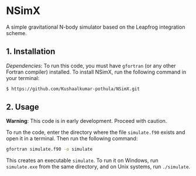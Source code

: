# NSimX
A simple gravitational N-body simulator based on the Leapfrog integration scheme.

## 1. Installation
*Dependencies*: To run this code, you must have ```gfortran``` (or any other Fortran compiler) installed.
To install NSimX, run the following command in your terminal:
```bash
$ https://github.com/Kushaalkumar-pothula/NSimX.git
```

## 2. Usage
**Warning**: This code is in early development. Proceed with caution.

To run the code, enter the directory where the file ```simulate.f90``` exists and open it in a terminal. Then run the following command:
```bash
gfortran simulate.f90 -o simulate
```
This creates an executable ```simulate```. To run it on Windows, run ```simulate.exe``` from the same directory, and on Unix systems, run ```./simulate```.
